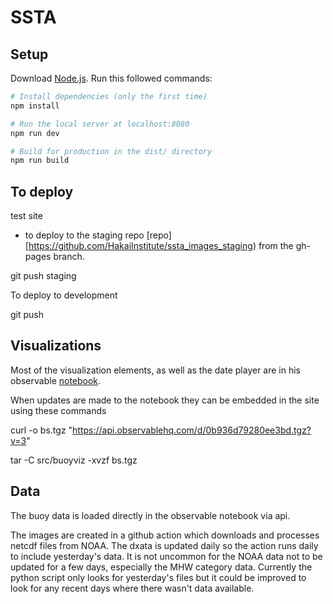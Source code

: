 # SSTA

## Setup
Download [Node.js](https://nodejs.org/en/download/).
Run this followed commands:

``` bash
# Install dependencies (only the first time)
npm install

# Run the local server at localhost:8080
npm run dev

# Build for production in the dist/ directory
npm run build
```

## To deploy

test site
- to deploy to the staging repo [repo][https://github.com/HakaiInstitute/ssta_images_staging) from the gh-pages branch.

git push staging

To deploy to development

git push

## Visualizations
Most of the visualization elements, as well as the date player are in his observable [notebook](https://observablehq.com/d/0b936d79280ee3bd).

When updates are made to the notebook they can be embedded in the site using these commands

curl -o bs.tgz "https://api.observablehq.com/d/0b936d79280ee3bd.tgz?v=3"

tar -C src/buoyviz -xvzf bs.tgz

## Data
The buoy data is loaded directly in the observable notebook via api. 

The images are created in a github action which downloads and processes netcdf files from NOAA. The dxata is updated daily so the action runs daily to include yesterday's data. It is not uncommon for the NOAA data not to be updated for a few days, especially the MHW category data. Currently the python script only looks for yesterday's files but it could be improved to look for any recent days where there wasn't data available. 
